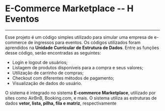 # E-Commerce Marketplace -- H Eventos
---
Esse projeto é um código simples utilizado para simular uma empresa de e-commerce de ingressos para eventos. Os códigos utilizados foram aprendidos na **Unidade Curricular de Estrutura de Dados**.
Entre as funções desse código, serão encontradas as seguintes:
- Login e logout de usuários;
- Listagem de produtos disponíveis para a compra e seus valores;
- Utilização de carrinho de compras;
- Checkout com diferentes métodos de pagamento;
- Visualização de dados do usuário.

O sistema é integrado no sistema **E-commerce Marketplace**, utilizado por sites como AirBnB, Booking.com, e mais. O sistema utiliza as estruturas de dados **vetor, lista, pilha, fila e matriz**, respectivamente
